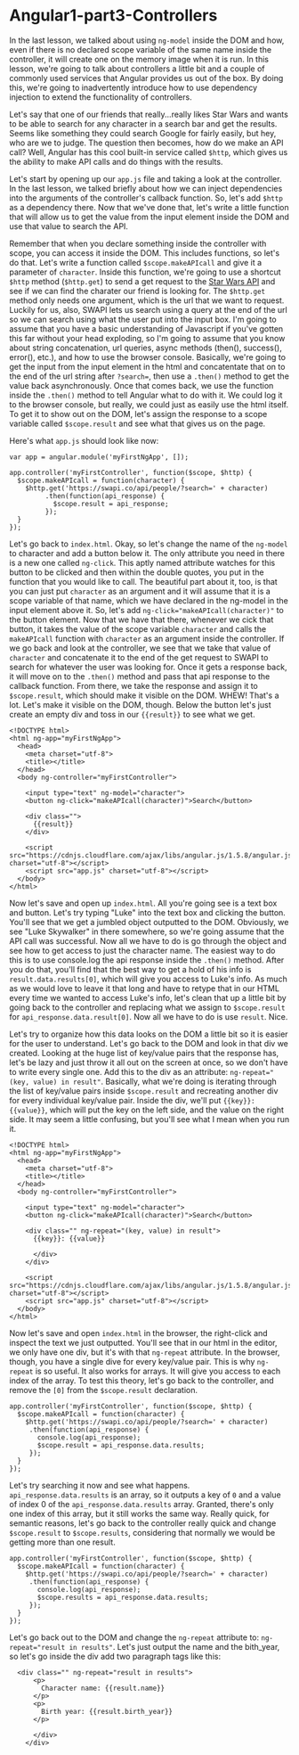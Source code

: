 # Angular1-part3-Controllers

In the last lesson, we talked about using `ng-model` inside the DOM and how, even if there is no declared scope variable of the same name inside the controller, it will create one on the memory image when it is run. In this lesson, we're going to talk about controllers a little bit and a couple of commonly used services that Angular provides us out of the box. By doing this, we're going to inadvertently introduce how to use dependency injection to extend the functionality of controllers.

Let's say that one of our friends that really...really likes Star Wars and wants to be able to search for any character in a search bar and get the results. Seems like something they could search Google for fairly easily, but hey, who are we to judge. The question then becomes, how do we make an API call? Well, Angular has this cool built-in service called `$http`, which gives us the ability to make API calls and do things with the results.

Let's start by opening up our `app.js` file and taking a look at the controller. In the last lesson, we talked briefly about how we can inject dependencies into the arguments of the controller's callback function. So, let's add `$http` as a dependency there. Now that we've done that, let's write a little function that will allow us to get the value from the input element inside the DOM and use that value to search the API. 

Remember that when you declare something inside the controller with scope, you can access it inside the DOM. This includes functions, so let's do that. Let's write a function called `$scope.makeAPIcall` and give it a parameter of `character`. Inside this function, we're going to use a shortcut `$http` method (`$http.get`) to send a get request to the [Star Wars API](https://swapi.co) and see if we can find the charater our friend is looking for. The `$http.get` method only needs one argument, which is the url that we want to request. Luckily for us, also, SWAPI lets us search using a query at the end of the url so we can search using what the user put into the input box. I'm going to assume that you have a basic understanding of Javascript if you've gotten this far without your head exploding, so I'm going to assume that you know about string concatenation, url queries, async methods (then(), success(), error(), etc.), and how to use the browser console. Basically, we're going to get the input from the input element in the html and concatentate that on to the end of the url string after `?search=`, then use a `.then()` method to get the value back asynchronously. Once that comes back, we use the function inside the `.then()` method to tell Angular what to do with it. We could log it to the browser console, but really, we could just as easily use the html itself. To get it to show out on the DOM, let's assign the response to a scope variable called `$scope.result` and see what that gives us on the page.

Here's what `app.js` should look like now:

<pre><code>var app = angular.module('myFirstNgApp', []);

app.controller('myFirstController', function($scope, $http) {
  $scope.makeAPIcall = function(character) {
    $http.get('https://swapi.co/api/people/?search=' + character)
         .then(function(api_response) {
           $scope.result = api_response;
         });
  }
});
</code></pre>

Let's go back to `index.html`. Okay, so let's change the name of the `ng-model` to character and add a button below it. The only attribute you need in there is a new one called `ng-click`. This aptly named attribute watches for this button to be clicked and then within the double quotes, you put in the function that you would like to call. The beautiful part about it, too, is that you can just put `character` as an argument and it will assume that it is a scope variable of that name, which we have declared in the ng-model in the input element above it. So, let's add `ng-click="makeAPIcall(character)"` to the button element. Now that we have that there, whenever we cick that button, it takes the value of the scope variable `character` and calls the `makeAPIcall` function with `character` as an argument inside the controller. If we go back and look at the controller, we see that we take that value of `character` and concatenate it to the end of the get request to SWAPI to search for whatever the user was looking for. Once it gets a response back,
it will move on to the `.then()` method and pass that api response to the callback function. From there, we take the response and assign it to `$scope.result`, which should make it visible on the DOM. WHEW! That's a lot. Let's make it visible on the DOM, though. Below the button let's just create an empty div and toss in our `{{result}}` to see what we get.

```text
<!DOCTYPE html>
<html ng-app="myFirstNgApp">
  <head>
    <meta charset="utf-8">
    <title></title>
  </head>
  <body ng-controller="myFirstController">

    <input type="text" ng-model="character">
    <button ng-click="makeAPIcall(character)">Search</button>

    <div class="">
      {{result}}
    </div>

    <script src="https://cdnjs.cloudflare.com/ajax/libs/angular.js/1.5.8/angular.js" charset="utf-8"></script>
    <script src="app.js" charset="utf-8"></script>
  </body>
</html>
```
Now let's save and open up `index.html`. All you're going see is a text box and button. Let's try typing "Luke" into the text box and clicking the button. You'll see that we get a jumbled object outputted to the DOM. Obviously, we see "Luke Skywalker" in there somewhere, so we're going assume that the API call was successful. Now all we have to do is go through the object and see how to get access to just the character name. The easiest way to do this is to use console.log the api response inside the `.then()` method. After you do that, you'll find that the best way to get a hold of his info is `result.data.results[0]`, which will give you access to Luke's info. As much as we would love to leave it that long and have to retype that in our HTML every time we wanted to access Luke's info, let's clean that up a little bit by going back to the controller and replacing what we assign to `$scope.result` for `api_response.data.result[0]`. Now all we have to do is use `result`. Nice. 

Let's try to organize how this data looks on the DOM a little bit so it is easier for the user to understand. Let's go back to the DOM and look in that div we created. Looking at the huge list of key/value pairs that the response has, let's be lazy and just throw it all out on the screen at once, so we don't have to write every single one. Add this to the div as an attribute: `ng-repeat="(key, value) in result"`. Basically, what we're doing is iterating through the list of key/value pairs inside `$scope.result` and recreating another div for every individual key/value pair. Inside the div, we'll put `{{key}}: {{value}}`, which will put the key on the left side, and the value on the right side. It may seem a little confusing, but you'll see what I mean when you run it.

```text
<!DOCTYPE html>
<html ng-app="myFirstNgApp">
  <head>
    <meta charset="utf-8">
    <title></title>
  </head>
  <body ng-controller="myFirstController">

    <input type="text" ng-model="character">
    <button ng-click="makeAPIcall(character)">Search</button>

    <div class="" ng-repeat="(key, value) in result">
      {{key}}: {{value}}

      </div>
    </div>

    <script src="https://cdnjs.cloudflare.com/ajax/libs/angular.js/1.5.8/angular.js" charset="utf-8"></script>
    <script src="app.js" charset="utf-8"></script>
  </body>
</html>
```
Now let's save and open `index.html` in the browser, the right-click and inspect the text we just outputted. You'll see that in our html in the editor, we only have one div, but it's with that `ng-repeat` attribute. In the browser, though, you have a single dive for every key/value pair. This is why `ng-repeat` is so useful. It also works for arrays. It will give you access to each index of the array. To test this theory, let's go back to the controller, and remove the `[0]` from the `$scope.result` declaration.

<pre><code>app.controller('myFirstController', function($scope, $http) {
  $scope.makeAPIcall = function(character) {
    $http.get('https://swapi.co/api/people/?search=' + character)
     .then(function(api_response) {
       console.log(api_response);
       $scope.result = api_response.data.results;
     });
  }
});
</code></pre>

Let's try searching it now and see what happens. `api_response.data.results` is an array, so it outputs a key of `0` and a value of index 0 of the `api_response.data.results` array. Granted, there's only one index of this array, but it still works the same way. Really quick, for semantic reasons, let's go back to the controller really quick and change `$scope.result` to `$scope.results`, considering that normally we would be getting more than one result. 

<pre><code>app.controller('myFirstController', function($scope, $http) {
  $scope.makeAPIcall = function(character) {
    $http.get('https://swapi.co/api/people/?search=' + character)
     .then(function(api_response) {
       console.log(api_response);
       $scope.results = api_response.data.results;
     });
  }
});
</code></pre>

Let's go back out to the DOM and change the `ng-repeat` attribute to: `ng-repeat="result in results"`. Let's just output the name and the bith_year, so let's go inside the div add two paragraph tags like this:

```text
  <div class="" ng-repeat="result in results">
      <p>
        Character name: {{result.name}}
      </p>
      <p>
        Birth year: {{result.birth_year}}
      </p>

      </div>
    </div>
```
